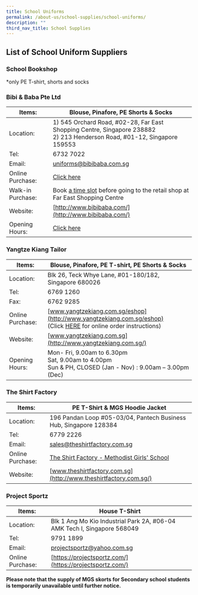 ```yaml
---
title: School Uniforms
permalink: /about-us/school-supplies/school-uniforms/
description: ""
third_nav_title: School Supplies
---
```

## List of School Uniform Suppliers


### School Bookshop
*only PE T-shirt, shorts and socks

### Bibi & Baba Pte Ltd
| Items: | Blouse, Pinafore, PE Shorts & Socks |
| --- | --- |
| Location: | 1) 545 Orchard Road, #02-28, Far East Shopping Centre, Singapore 238882  <br> 2) 213 Henderson Road, #01-12, Singapore 159553 |
| Tel: | 6732 7022 |
| Email: | [uniforms@bibibaba.com.sg](mailto:uniforms@bibibaba.com.sg) |
| Online Purchase: | [Click here](https://www.schooluniforms.sg/methodist-girls-school) |
| Walk-in Purchase: | Book [a time slot](https://bibibabafe.setmore.com/) [](https://bibibabafe.setmore.com/)[](https://bibibabafe.setmore.com/)[](https://bibibabafe.setmore.com/)before going to the retail shop at Far East Shopping Centre |
| Website: | [http://www.bibibaba.com/](http://www.bibibaba.com/) |
| Opening Hours: | [Click here](https://www.schooluniforms.sg/retail-opening-hours) |

### Yangtze Kiang Tailor
| Items: | Blouse, Pinafore, PE T-shirt, PE Shorts & Socks |
| --- | --- |
| Location: | Blk 26, Teck Whye Lane, #01-180/182, Singapore 680026 |
| Tel: | 6769 1260 |
| Fax: | 6762 9285 |
| Online Purchase: | [www.yangtzekiang.com.sg/eshop](http://www.yangtzekiang.com.sg/eshop) <br> (Click [HERE](https://drive.google.com/file/d/1RQz66QeBsi3jcGiqdskeT_81bjZoSuBS/view?usp=sharing) [](https://drive.google.com/file/d/1RQz66QeBsi3jcGiqdskeT_81bjZoSuBS/view?usp=sharing)for online order instructions) |
| Website: | [www.yangtzekiang.com.sg](http://www.yangtzekiang.com.sg/) |
| Opening Hours: | Mon- Fri, 9.00am to 6.30pm  <br> Sat, 9.00am to 4.00pm  <br> Sun & PH, CLOSED (Jan - Nov) : 9.00am – 3.00pm (Dec) |

### The Shirt Factory
| Items: | PE T-Shirt & MGS Hoodie Jacket |
| --- | --- |
| Location: | 196 Pandan Loop #05-03/04, Pantech Business Hub, Singapore 128384  
| Tel:   | 6779 2226  
| Email: | [sales@theshirtfactory.com.sg](mailto:sales@theshirtfactory.com.sg)  
| Online Purchase: | [The Shirt Factory - Methodist Girls' School](https://theshirtfactory.com.sg/product-category/mgs-methodist-girls-school/) |
| Website: | [www.theshirtfactory.com.sg](http://www.theshirtfactory.com.sg/) |

### Project Sportz
| Items: | House T-Shirt |
| --- | --- |
| Location: | Blk 1 Ang Mo Kio Industrial Park 2A, #06-04 AMK Tech I, Singapore 568049  
| Tel: | 9791 1899 |
| Email: | [projectsportz@yahoo.com.sg](mailto:projectsportz@yahoo.com.sg) |
| Online Purchase: | [https://projectsportz.com/](https://projectsportz.com/) |

**Please note that the supply of MGS skorts for Secondary school students is temporarily unavailable until further notice.**
